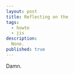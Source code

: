 ```yaml
---
layout: post
title: Reflecting on the
tags:
  - howto
  - jis
description:
  None.
published: true
---
```


Damn.
